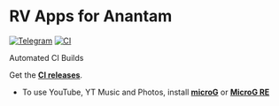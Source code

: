 # RV Apps for Anantam
[![Telegram](https://img.shields.io/badge/Telegram-2CA5E0?style=for-the-badge&logo=telegram&logoColor=white)](https://t.me/RV_Apps)
[![CI](https://github.com/rj1007/RV-Apps-for-Anantam/actions/workflows/ci.yml/badge.svg?event=schedule)](https://github.com/rj1007/RV-Apps-for-Anantam/actions/workflows/ci.yml)

Automated CI Builds  

Get the [**CI releases**](https://github.com/rj1007/RV-Apps-for-Anantam/releases).

- To use YouTube, YT Music and Photos, install [**microG**](https://github.com/ReVanced/GmsCore/releases/latest) or [**MicroG RE**](https://github.com/WSTxda/MicroG-RE/releases/latest)
